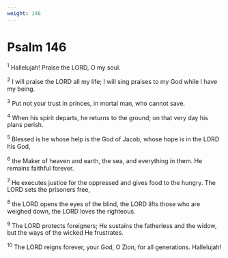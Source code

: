 ```yaml
---
weight: 146
---
```


# Psalm 146

<sup>1</sup> Hallelujah! Praise the LORD, O my soul. 

<sup>2</sup> I will praise the LORD all my life; I will sing praises to my God while I have my being. 

<sup>3</sup> Put not your trust in princes, in mortal man, who cannot save. 

<sup>4</sup> When his spirit departs, he returns to the ground; on that very day his plans perish. 

<sup>5</sup> Blessed is he whose help is the God of Jacob, whose hope is in the LORD his God, 

<sup>6</sup> the Maker of heaven and earth, the sea, and everything in them. He remains faithful forever. 

<sup>7</sup> He executes justice for the oppressed and gives food to the hungry. The LORD sets the prisoners free, 

<sup>8</sup> the LORD opens the eyes of the blind, the LORD lifts those who are weighed down, the LORD loves the righteous. 

<sup>9</sup> The LORD protects foreigners; He sustains the fatherless and the widow, but the ways of the wicked He frustrates. 

<sup>10</sup> The LORD reigns forever, your God, O Zion, for all generations. Hallelujah! 


